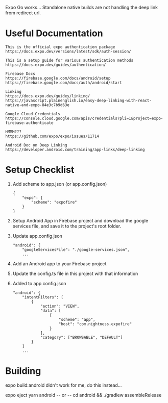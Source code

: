 Expo Go works... Standalone native builds are not handling the deep link from redirect url.

Useful Documentation
===
    This is the official expo authentication package
    https://docs.expo.dev/versions/latest/sdk/auth-session/

    This is a setup guide for various authentication methods
    https://docs.expo.dev/guides/authentication/

    Firebase Docs
    https://firebase.google.com/docs/android/setup
    https://firebase.google.com/docs/auth/android/start

    Linking
    https://docs.expo.dev/guides/linking/
    https://javascript.plainenglish.io/easy-deep-linking-with-react-native-and-expo-84e3c7b9d63e

    Google Cloud Credentials
    https://console.cloud.google.com/apis/credentials?pli=1&project=expo-firebase-authenticate

    HMMM???
    https://github.com/expo/expo/issues/11714

    Android Doc on Deep Linking
    https://developer.android.com/training/app-links/deep-linking

    
Setup Checklist
===
1. Add scheme to app.json (or app.config.json)
    ```
    {
        "expo": {
            "scheme": "expofire"
        }
    }

2. Setup Android App in Firebase project and download the google services file, and save it to the project's root folder.
3. Update app.config.json
    ```
    "android": {
		"googleServicesFile": "./google-services.json",
        ...

4. Add an Android app to your Firebase project
5. Update the config.ts file in this project with that information

6. Added to app.config.json

    ```
    "android": {
        "intentFilters": [
            {
                "action": "VIEW",
                "data": [
                    {
                        "scheme": "app",
                        "host": "com.nightness.expofire"
                    }
                ],
                "category": ["BROWSABLE", "DEFAULT"]
            }
        ]
        ...

Building
===

expo build:android didn't work for me, do this instead...

expo eject
yarn android
-- or --
cd android && ./gradlew assembleRelease